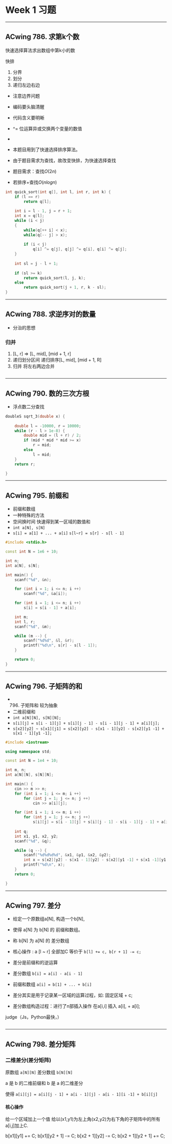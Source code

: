 # Week 1 习题
---
## ACwing 786. 求第k个数

快速选择算法求出数组中第k小的数

快排

1. 分界
2. 划分 
3. 递归左边右边

* 注意边界问题
* 编码要头脑清醒
* 代码含义要明晰
* ^= 位运算异或交换两个变量的数值
* 
* 本题目用到了快速选择排序算法。
* 由于题目需求为查找，故改变快排，为快速选择查找

* 题目需求：查找$O(2n)$
* 若排序+查找$O(nlogn)$
```C++
int quick_sort(int q[], int l, int r, int k) {
    if (l == r)
        return q[l];
    
    int i = l - 1, j = r + 1;
    int x = q[l];
    while (i < j)
    {
        while(q[++ i] < x);
        while(q[-- j] > x);
        
        if (i < j)
            q[i] ^= q[j], q[j] ^= q[i], q[i] ^= q[j];
    }
    
    int sl = j - l + 1;
    
    if (sl >= k)
        return quick_sort(l, j, k);
    else
        return quick_sort(j + 1, r, k - sl);
}
```

---

## ACwing 788. 求逆序对的数量

* 分治的思想
### 归并
1. [L, r] => [L, mid], [mid + 1, r]
2. 递归划分区间 递归排序[L, mid], [mid + 1, R]
3. 归并 将左右两边合并
```C++

```

---

## ACwing 790. 数的三次方根
* 浮点数二分查找

```C++
doubleS sqrt_3(double x) {
    
    double l = -10000, r = 10000;
    while (r - l > 1e-8) {
        double mid = (l + r) / 2;
        if (mid * mid * mid >= x)
            r = mid;
        else
            l = mid;
    }
    return r;

}
```
---

## ACwing 795. 前缀和
* 前缀和数组
* 一种特殊的方法
* 空间换时间 快速得到某一区域的数值和
* `int a[N], s[N]`
* `s[i] = a[1] + ... + a[i]` `s[l~r] = s[r] - s[l - 1]`
```C++
#include <stdio.h>

const int N = 1e6 + 10;

int n;
int a[N], s[N];

int main() {
    scanf("%d", &n);

    for (int i = 1; i <= n; i ++)
        scanf("%d", &a[i]);

    for (int i = 1; i <= n; i ++)
        s[i] = s[i - 1] + a[i];

    int m;
    int l, r;
    scanf("%d", &m);

    while (m --) {
        scanf("%d%d", &l, &r);
        printf("%d\n", s[r] - s[l - 1]);
    }

    return 0;
}
```
---


## ACwing 796. 子矩阵的和

* 796. 子矩阵和  较为抽象
* 二维前缀和
* `int a[N][N], s[N][N];`
* `s[i][j] = s[i - 1][j] + s[i][j - 1] - s[i - 1][j - 1] + a[i][j];`
* `s[x2][y2] ~ s[x1][j1] = s[x2][y2] - s[x1 - 1][y2] - s[x2][y1 -1] + s[x1 - 1][y1 -1];`


```C++
#include <iostream>

using namespace std;

const int N = 1e4 + 10;

int m, n;
int a[N][N], s[N][N];

int main() {
    cin >> m >> n;
    for (int i = 1; i <= m; i ++)
        for (int j = 1; j <= n; j ++)
            cin >> a[i][j];

    for (int i = 1; i <= m; i ++)
        for (int j = 1; j <= n; j ++)
            s[i][j] = s[i - 1][j] + s[i][j - 1] - s[i - 1][j - 1] + a[i][j];
    
    int q;
    int x1, y1, x2, y2;
    scanf("%d", &q);

    while (q --) {
        scanf("%d%d%d%d", &x1, &y1, &x2, &y2);
        int x = s[x2][y2] - s[x1 - 1][y2] - s[x2][y1 -1] + s[x1 -1][y1 - 1];
        printf("%d\n", x);
    }
    return 0;

}
```
---

## ACwing 797. 差分

* 给定一个原数组a[N], 构造一个b[N], 
* 使得
    a[N] 为 b[N] 的 前缀和数组。
* 称 
    b[N] 为 a[N] 的 差分数组

* 核心操作 : a [l ~ r] 全部加C
    等价于
    `b[l] += c, b[r + 1] -= c;`

* 差分是前缀和的逆运算
* 差分数组   `b[i] = a[i] - a[i - 1]`
* 前缀和数组 `a[i] = b[1] + ... + b[i]`
* 差分其实是用于记录某一区域的运算过程，如: 固定区域 + c; 

* 差分数组构造过程：进行了n部插入操作
    在a[i,i] 插入 a[i], + a[i];


judge（Js，Python最快，）

```c++

```
---


## ACwing 798. 差分矩阵

### 二维差分(差分矩阵)

原数组 `a[N][N]`
差分数组 `b[N][N]`

a 是 b 的二维前缀和
b 是 a 的二维差分

使得 
`a[i][j] = a[i][j - 1] + a[i - 1][j] - a[i - 1][i -1] + b[i][j]`

#### 核心操作
给一个区域加上一个值
给以(x1,y1)为左上角(x2,y2)为右下角的子矩阵中的所有a[i,j]加上C.

b[x1][y1] += C;
b[x1][y2 + 1] -= C;
b[x2 + 1][y2] -= C;
b[x2 + 1][y2 + 1] += C;



